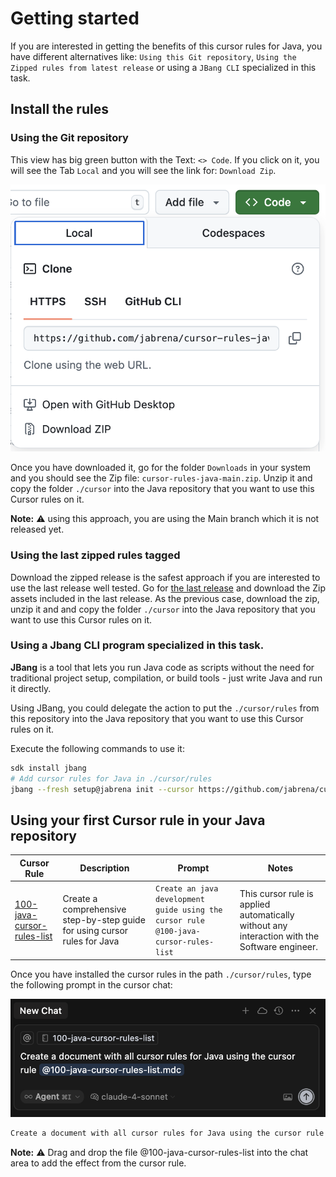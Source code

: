 # Getting started

If you are interested in getting the benefits of this cursor rules for Java, you have different alternatives like: `Using this Git repository`, `Using the Zipped rules from latest release` or using a `JBang CLI` specialized in this task.

## Install the rules

### Using the Git repository

This view has big green button with the Text: `<> Code`. If you click on it, you will see the Tab `Local` and you will see the link for: `Download Zip`.

![](./docs/getting-started-github.png)

Once you have downloaded it, go for the folder `Downloads` in your system and you should see the Zip file: `cursor-rules-java-main.zip`. Unzip it and copy the folder `./cursor` into the Java repository that you want to use this Cursor rules on it.

**Note:** ⚠️ using this approach, you are using the Main branch which it is not released yet.

### Using the last zipped rules tagged

Download the zipped release is the safest approach if you are interested to use the last release well tested. Go for [the last release](https://github.com/jabrena/cursor-rules-java/releases) and download the Zip assets included in the last release. As the previous case, download the zip, unzip it and and copy the folder `./cursor` into the Java repository that you want to use this Cursor rules on it.

### Using a Jbang CLI program specialized in this task.

**JBang** is a tool that lets you run Java code as scripts without the need for traditional project setup, compilation, or build tools - just write Java and run it directly.

Using JBang, you could delegate the action to put the `./cursor/rules` from this repository into the Java repository that you want to use this Cursor rules on it.

Execute the following commands to use it:

```bash
sdk install jbang
# Add cursor rules for Java in ./cursor/rules
jbang --fresh setup@jabrena init --cursor https://github.com/jabrena/cursor-rules-java
```

## Using your first Cursor rule in your Java repository

| Cursor Rule | Description | Prompt | Notes |
|-------------|-------------|--------|-------|
| [100-java-cursor-rules-list](.cursor/rules/100-java-cursor-rules-list.md) | Create a comprehensive step-by-step guide for using cursor rules for Java | `Create an java development guide using the cursor rule @100-java-cursor-rules-list` | This cursor rule is applied automatically without any interaction with the Software engineer. |

Once you have installed the cursor rules in the path `./cursor/rules`, type the following prompt in the cursor chat:

![](./docs/getting-started-prompt.png)

```bash
Create a document with all cursor rules for Java using the cursor rule @100-java-cursor-rules-list
```

**Note:** ⚠️ Drag and drop the file @100-java-cursor-rules-list into the chat area to add the effect from the cursor rule.
